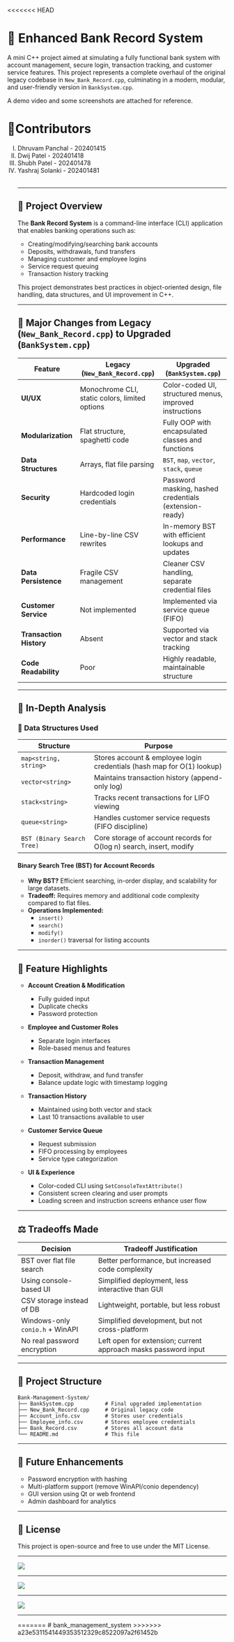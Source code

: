 <<<<<<< HEAD

# 📘 Enhanced Bank Record System

A mini C++ project aimed at simulating a fully functional bank system with account management, secure login, transaction tracking, and customer service features. This project represents a complete overhaul of the original legacy codebase in `New_Bank_Record.cpp`, culminating in a modern, modular, and user-friendly version in `BankSystem.cpp`.

A demo video and some screenshots are attached for reference.

# 🤝Contributors
<ol type='I'>
<li>Dhruvam Panchal - 202401415</li>
<li>Dwij Patel - 202401418</li>
<li>Shubh Patel - 202401478</li>
<li>Yashraj Solanki - 202401481</li>
<br>
<hr>

## 🚀 Project Overview

The **Bank Record System** is a command-line interface (CLI) application that enables banking operations such as:

- Creating/modifying/searching bank accounts
- Deposits, withdrawals, fund transfers
- Managing customer and employee logins
- Service request queuing
- Transaction history tracking

This project demonstrates best practices in object-oriented design, file handling, data structures, and UI improvement in C++.

---

## 🔄 Major Changes from Legacy (`New_Bank_Record.cpp`) to Upgraded (`BankSystem.cpp`)

| Feature                         | Legacy (`New_Bank_Record.cpp`)                 | Upgraded (`BankSystem.cpp`)                                  |
|-------------------------------|------------------------------------------------|-------------------------------------------------------------|
| **UI/UX**                     | Monochrome CLI, static colors, limited options | Color-coded UI, structured menus, improved instructions     |
| **Modularization**            | Flat structure, spaghetti code                 | Fully OOP with encapsulated classes and functions           |
| **Data Structures**           | Arrays, flat file parsing                      | `BST`, `map`, `vector`, `stack`, `queue`                    |
| **Security**                  | Hardcoded login credentials                    | Password masking, hashed credentials (extension-ready)      |
| **Performance**               | Line-by-line CSV rewrites                      | In-memory BST with efficient lookups and updates            |
| **Data Persistence**          | Fragile CSV management                         | Cleaner CSV handling, separate credential files             |
| **Customer Service**          | Not implemented                                | Implemented via service queue (FIFO)                        |
| **Transaction History**       | Absent                                         | Supported via vector and stack tracking                     |
| **Code Readability**          | Poor                                           | Highly readable, maintainable structure                     |

---

## 🧠 In-Depth Analysis

### 💾 Data Structures Used

| Structure       | Purpose                                                                 |
|----------------|-------------------------------------------------------------------------|
| `map<string, string>` | Stores account & employee login credentials (hash map for O(1) lookup) |
| `vector<string>` | Maintains transaction history (append-only log)                     |
| `stack<string>`  | Tracks recent transactions for LIFO viewing                          |
| `queue<string>`  | Handles customer service requests (FIFO discipline)                  |
| `BST (Binary Search Tree)` | Core storage of account records for O(log n) search, insert, modify |

#### Binary Search Tree (BST) for Account Records
- **Why BST?** Efficient searching, in-order display, and scalability for large datasets.
- **Tradeoff:** Requires memory and additional code complexity compared to flat files.
- **Operations Implemented:**
  - `insert()`
  - `search()`
  - `modify()`
  - `inorder()` traversal for listing accounts

---

## 🎯 Feature Highlights

- **Account Creation & Modification**
  - Fully guided input
  - Duplicate checks
  - Password protection

- **Employee and Customer Roles**
  - Separate login interfaces
  - Role-based menus and features

- **Transaction Management**
  - Deposit, withdraw, and fund transfer
  - Balance update logic with timestamp logging

- **Transaction History**
  - Maintained using both vector and stack
  - Last 10 transactions available to user

- **Customer Service Queue**
  - Request submission
  - FIFO processing by employees
  - Service type categorization

- **UI & Experience**
  - Color-coded CLI using `SetConsoleTextAttribute()`
  - Consistent screen clearing and user prompts
  - Loading screen and instruction screens enhance user flow

---

## ⚖️ Tradeoffs Made

| Decision                          | Tradeoff Justification                                          |
|----------------------------------|-----------------------------------------------------------------|
| BST over flat file search        | Better performance, but increased code complexity               |
| Using console-based UI           | Simplified deployment, less interactive than GUI                |
| CSV storage instead of DB        | Lightweight, portable, but less robust                         |
| Windows-only `conio.h` + WinAPI  | Simplified development, but not cross-platform                  |
| No real password encryption      | Left open for extension; current approach masks password input  |

---

## 📁 Project Structure

```
Bank-Management-System/
├── BankSystem.cpp          # Final upgraded implementation
├── New_Bank_Record.cpp     # Original legacy code
├── Account_info.csv        # Stores user credentials
├── Employee_info.csv       # Stores employee credentials
├── Bank_Record.csv         # Stores all account data
└── README.md               # This file
```

---

## 📌 Future Enhancements

- Password encryption with hashing
- Multi-platform support (remove WinAPI/conio dependency)
- GUI version using Qt or web frontend
- Admin dashboard for analytics

---

## 📄 License

This project is open-source and free to use under the MIT License.
<hr>
<img src="BankSystem_1.jpg">
<hr>
<img src="BankSystem_2.jpg">
<hr>
<img src="BankSystem_3.jpg">
<hr>
=======
# bank_management_system
>>>>>>> a23e5311541449353512329c8522097a2f61452b
